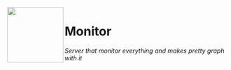 <img align="left" src="https://user-images.githubusercontent.com/49886317/167402081-5c282ff5-2f92-4aaf-a283-8c1fcdb179d2.png" height="128">

# Monitor
_Server that monitor everything and makes pretty graph with it_
